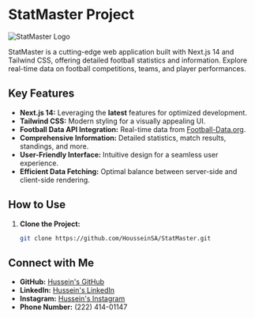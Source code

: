 # StatMaster Project

![StatMaster Logo](/public/StatMaster.png)

StatMaster is a cutting-edge web application built with Next.js 14 and Tailwind CSS, offering detailed football statistics and information. Explore real-time data on football competitions, teams, and player performances.

## Key Features

- **Next.js 14:** Leveraging the **latest** features for optimized development.
- **Tailwind CSS:** Modern styling for a visually appealing UI.
- **Football Data API Integration:** Real-time data from [Football-Data.org](https://www.football-data.org/).
- **Comprehensive Information:** Detailed statistics, match results, standings, and more.
- **User-Friendly Interface:** Intuitive design for a seamless user experience.
- **Efficient Data Fetching:** Optimal balance between server-side and client-side rendering.

## How to Use

1. **Clone the Project:**
   ```bash
   git clone https://github.com/HousseinSA/StatMaster.git
   ```

## Connect with Me

- **GitHub:** [Hussein's GitHub](https://github.com/HousseinSA/)
- **LinkedIn:** [Hussein's LinkedIn](https://www.linkedin.com/in/husseinsa/)
- **Instagram:** [Hussein's Instagram](https://www.instagram.com/hussein_codes/)
- **Phone Number:** (222) 414-01147
